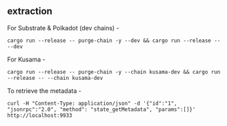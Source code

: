 ## extraction

For Substrate & Polkadot (dev chains) -

`cargo run --release -- purge-chain -y --dev && cargo run --release -- --dev`

For Kusama -

`cargo run --release -- purge-chain -y --chain kusama-dev && cargo run --release -- --chain kusama-dev`

To retrieve the metadata -

`curl -H "Content-Type: application/json" -d '{"id":"1", "jsonrpc":"2.0", "method": "state_getMetadata", "params":[]}' http://localhost:9933`
